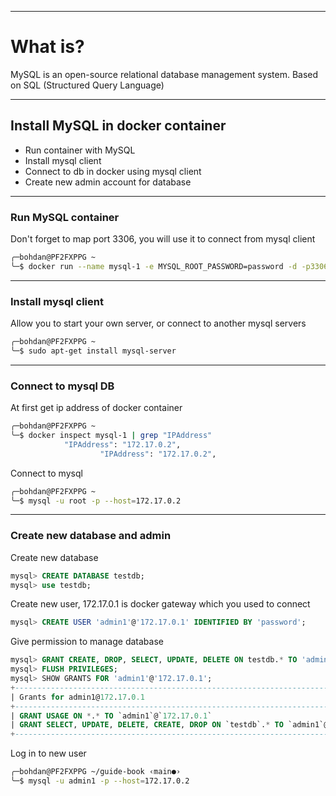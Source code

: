 ***
# What is?
MySQL is an open-source relational database management system. Based on SQL (Structured Query Language)

***
## Install MySQL in docker container

- Run container with MySQL
- Install mysql client
- Connect to db in docker using mysql client
- Create new admin account for database
---

### Run MySQL container

Don't forget to map port 3306, you will use it to connect from mysql client
    
```bash
╭─bohdan@PF2FXPPG ~
╰─$ docker run --name mysql-1 -e MYSQL_ROOT_PASSWORD=password -d -p3306:3306 mysql:latest
```

---
### Install mysql client

Allow you to start your own server, or connect to another mysql servers

```bash
╭─bohdan@PF2FXPPG ~
╰─$ sudo apt-get install mysql-server
```

---
### Connect to mysql DB

At first get ip address of docker container
```bash
╭─bohdan@PF2FXPPG ~
╰─$ docker inspect mysql-1 | grep "IPAddress"
            "IPAddress": "172.17.0.2",
                    "IPAddress": "172.17.0.2",
```

Connect to mysql
```bash
╭─bohdan@PF2FXPPG ~
╰─$ mysql -u root -p --host=172.17.0.2
```

---
### Create new database and admin

Create new database
```sql
mysql> CREATE DATABASE testdb;
mysql> use testdb;
```

Create new user, 172.17.0.1 is docker gateway which you used to connect
```sql
mysql> CREATE USER 'admin1'@'172.17.0.1' IDENTIFIED BY 'password';
```

Give permission to manage database
```sql
mysql> GRANT CREATE, DROP, SELECT, UPDATE, DELETE ON testdb.* TO 'admin1'@'172.17.0.1';
mysql> FLUSH PRIVILEGES;
mysql> SHOW GRANTS FOR 'admin1'@'172.17.0.1';
+------------------------------------------------------------------------------------------+
| Grants for admin1@172.17.0.1                                                             |
+------------------------------------------------------------------------------------------+
| GRANT USAGE ON *.* TO `admin1`@`172.17.0.1`                                              |
| GRANT SELECT, UPDATE, DELETE, CREATE, DROP ON `testdb`.* TO `admin1`@`172.17.0.1` |
+------------------------------------------------------------------------------------------+
```

Log in to new user
```bash
╭─bohdan@PF2FXPPG ~/guide-book ‹main●› 
╰─$ mysql -u admin1 -p --host=172.17.0.2
```